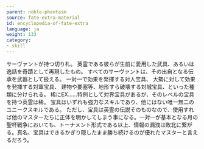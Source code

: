 ```yaml
---
parent: noble-phantasm
source: fate-extra-material
id: encyclopedia-of-fate-extra
language: ja
weight: 133
category:
- skill
---
```


サーヴァントが持つ切り札。
英霊である彼らが生前に愛用した武具、あるいは逸話を奇蹟として再現したもの。
すべてのサーヴァントは、その出自となる伝承を武器として扱える。
一対一で効果を発揮する対人宝具、
大勢に対して効果を発揮する対軍宝具、
建物や要塞等、地形すら破壊する対城宝具、といった種類に分けられる。
稀にEX……特例として対界宝具があるが、そのレベルの宝具を持つ英霊は稀。
宝具はいずれも強力なスキルであり、他にはない唯一無二のユニークスキルである。
ただし、宝具は英霊の伝説そのものなので、使用すれば他のマスターたちに正体を明かしてしまう事になる。一対一が基本となる月の聖杯戦争においても、トーナメント形式である以上、情報の漏洩は敗北に繋がる。真名、宝具はできるかぎり隠したまま勝ち続けるのが優れたマスターと言えるだろう。
